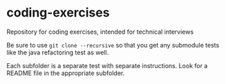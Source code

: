 # coding-exercises
Repository for coding exercises, intended for technical interviews

Be sure to use `git clone --recursive` so that you get any submodule tests like the java refactoring test as well.

Each subfolder is a separate test with separate instructions. Look for a README file in the appropriate subfolder.
